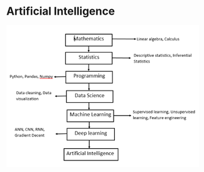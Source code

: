 # Artificial Intelligence
![Flow Image](https://github.com/Anikcb/Learning-AI/blob/main/Readme%20Images/Flow.PNG?raw=true)
